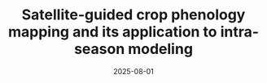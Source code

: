 ---
title: "Satellite-guided crop phenology mapping and its application to intra-season modeling"
collection: publications
category: in-prep        # <= use exactly 'in-prep'
permalink: /publications/2099-02-01-pre2-YJ
date: 2025-08-01
authors: "Yan Jiang, Zhang, Z., He, C., and Burney, J."
excerpt: "In preparation."
---